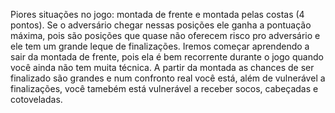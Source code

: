 Piores situações no jogo: montada de frente e montada pelas costas (4 pontos). Se o adversário chegar nessas posições ele ganha a pontuação máxima, pois são posições que quase não oferecem risco pro adversário e ele tem um grande leque de finalizações.
Iremos começar aprendendo a sair da montada de frente, pois ela é bem recorrente durante o jogo quando você ainda não tem muita técnica. A partir da montada as chances de ser finalizado são grandes e num confronto real você está, além de vulnerável a finalizações, você tamebém está vulnerável a receber socos, cabeçadas e cotoveladas.
